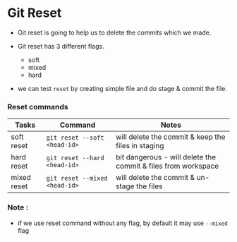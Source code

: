 # Git Reset

- Git reset is going to help us to delete the commits which we made.
- Git reset has 3 different flags.
    * soft
    * mixed
    * hard

- we can test `reset` by creating simple file and do stage & commit the file.

### Reset commands

| Tasks      | Command                      | Notes                                                          |
| ---------- | ---------------------------- | -------------------------------------------------------------- |
| soft reset | `git reset --soft <head-id>` | will delete the commit & keep the files in staging             |
| hard reset | `git reset --hard <head-id>` | bit dangerous - will delete the commit & files from workspace  |
| mixed reset| `git reset --mixed <head-id>`| will delete the commit & un-stage the files                    |

### Note :

- if we use reset command without any flag, by default it may use `--mixed` flag
